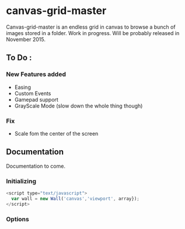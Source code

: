 # canvas-grid-master

Canvas-grid-master is an endless grid in canvas to browse a bunch of images stored in a folder.
Work in progress. Will be probably released in November 2015.


## To Do :

### New Features added
* Easing
* Custom Events
* Gamepad support
* GrayScale Mode (slow down the whole thing though)

### Fix
* Scale fom the center of the screen


## Documentation
Documentation to come.

### Initializing
```javascript
<script type="text/javascript">
  var wall = new Wall('canvas','viewport', array});
</script>
```


### Options
